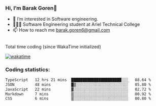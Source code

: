 ###  Hi, I’m Barak Goren👋
- 👀 I’m interested in Software engineering.
- 👨🏼‍🎓 Software Engineering student at Ariel Technical College
- 📫 How to reach me barak.goren6@gmail.com
##
Total time coding (since WakaTime initialized)

[![wakatime](https://wakatime.com/badge/user/5cc5ec80-a806-4ca2-a704-db29274e48cd.svg)](https://wakatime.com/@5cc5ec80-a806-4ca2-a704-db29274e48cd)

   
### Coding statistics:

<!--START_SECTION:waka-->

```txt
TypeScript   12 hrs 21 mins  ██████████████████████░░░   88.64 %
JSON         48 mins         █▒░░░░░░░░░░░░░░░░░░░░░░░   05.80 %
JavaScript   22 mins         ▓░░░░░░░░░░░░░░░░░░░░░░░░   02.72 %
Markdown     7 mins          ▒░░░░░░░░░░░░░░░░░░░░░░░░   00.92 %
CSS          6 mins          ▒░░░░░░░░░░░░░░░░░░░░░░░░   00.80 %
```

<!--END_SECTION:waka-->

<!---
barakgoren/barakgoren is a ✨ special ✨ repository because its `README.md` (this file) appears on your GitHub profile.
You can click the Preview link to take a look at your changes.
--->
